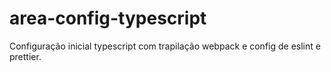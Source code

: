 # area-config-typescript
Configuração inicial typescript com trapilação webpack e config de eslint e prettier.
